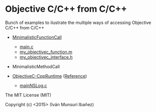 # Objective C/C++ from C/C++
Bunch of examples to ilustrate the multiple ways of accessing Objective C/C++ from C/C++

- <a href="MinimalisticFunctionCall">MinimalisticFunctionCall</a>
  - <a href="MinimalisticFunctionCall/main.c">main.c</a>
  - <a href="MinimalisticFunctionCall/my_objectivec_function.m">my_objectivec_function.m</a>
  - <a href="MinimalisticFunctionCall/my_objectivec_interface.h">my_objectivec_interface.h</a>

- MinimalisticMethodCall

- <a href="ObjectiveC-CppRuntime">ObjectiveC-CppRuntime</a> (<a href="https://developer.apple.com/library/mac/documentation/Cocoa/Reference/ObjCRuntimeRef/index.html">Reference</a>)
	- <a href="ObjectiveC-CppRuntime/mainNSLog.c">mainNSLog.c</a>
	
The MIT License (MIT)

Copyright (c) <2015> (Iván Munsuri Ibañez)
